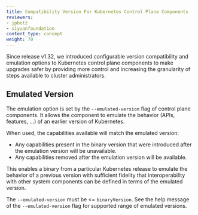 ```yaml
---
title: Compatibility Version For Kubernetes Control Plane Components
reviewers:
- jpbetz
- siyuanfoundation
content_type: concept
weight: 70
---
```


<!-- overview -->

Since release v1.32, we introduced configurable version compatibility and emulation options to Kubernetes control plane components to make upgrades safer by providing more control and increasing the granularity of steps available to cluster administrators.

<!-- body -->

## Emulated Version

The emulation option is set by the `--emulated-version` flag of control plane components. It allows the component to emulate the behavior (APIs, features, ...) of an earlier version of Kubernetes.

When used, the capabilities available will match the emulated version: 
* Any capabilities present in the binary version that were introduced after the emulation version will be unavailable. 
* Any capabilities removed after the emulation version will be available. 

This enables a binary from a particular Kubernetes release to emulate the behavior of a previous version with sufficient fidelity that interoperability with other system components can be defined in terms of the emulated version.

The `--emulated-version` must be <= `binaryVersion`. See the help message of the `--emulated-version` flag for supported range of emulated versions.